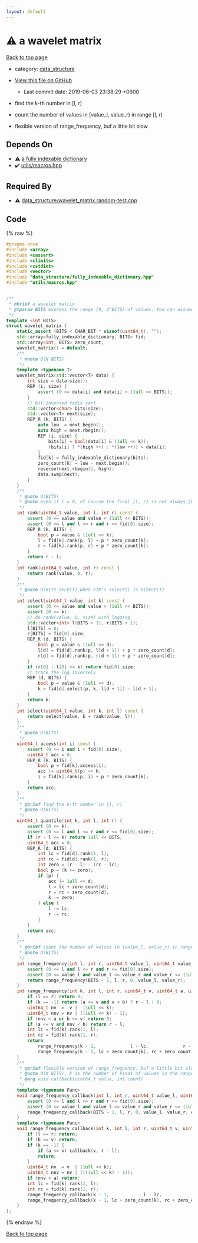 ```yaml
---
layout: default
---
```


<!-- mathjax config similar to math.stackexchange -->
<script type="text/javascript" async
  src="https://cdnjs.cloudflare.com/ajax/libs/mathjax/2.7.5/MathJax.js?config=TeX-MML-AM_CHTML">
</script>
<script type="text/x-mathjax-config">
  MathJax.Hub.Config({
    TeX: { equationNumbers: { autoNumber: "AMS" }},
    tex2jax: {
      inlineMath: [ ['$','$'] ],
      processEscapes: true
    },
    "HTML-CSS": { matchFontHeight: false },
    displayAlign: "left",
    displayIndent: "2em"
  });
</script>

<script type="text/javascript" src="https://cdnjs.cloudflare.com/ajax/libs/jquery/3.4.1/jquery.min.js"></script>
<script src="https://cdn.jsdelivr.net/npm/jquery-balloon-js@1.1.2/jquery.balloon.min.js" integrity="sha256-ZEYs9VrgAeNuPvs15E39OsyOJaIkXEEt10fzxJ20+2I=" crossorigin="anonymous"></script>
<script type="text/javascript" src="../../assets/js/copy-button.js"></script>
<link rel="stylesheet" href="../../assets/css/copy-button.css" />


# :warning: a wavelet matrix
<a href="../../index.html">Back to top page</a>

* category: <a href="../../index.html#c8f6850ec2ec3fb32f203c1f4e3c2fd2">data_structure</a>
* <a href="{{ site.github.repository_url }}/blob/master/data_structure/wavelet_matrix.hpp">View this file on GitHub</a>
    - Last commit date: 2019-06-03 23:38:29 +0900


* find the k-th number in [l, r)
* count the number of values in [value_l, value_r) in range [l, r)
* flexible version of range_frequency, buf a little bit slow


## Depends On
* :warning: <a href="fully_indexable_dictionary.hpp.html">a fully indexable dictionary</a>
* :heavy_check_mark: <a href="../utils/macros.hpp.html">utils/macros.hpp</a>


## Required By
* :warning: <a href="wavelet_matrix.random-test.cpp.html">data_structure/wavelet_matrix.random-test.cpp</a>


## Code
{% raw %}
```cpp
#pragma once
#include <array>
#include <cassert>
#include <climits>
#include <cstdint>
#include <vector>
#include "data_structure/fully_indexable_dictionary.hpp"
#include "utils/macros.hpp"


/**
 * @brief a wavelet matrix
 * @tparam BITS express the range [0, 2^BITS) of values. You can assume BITS \le \log N, using coordinate compression
 */
template <int BITS>
struct wavelet_matrix {
    static_assert (BITS < CHAR_BIT * sizeof(uint64_t), "");
    std::array<fully_indexable_dictionary, BITS> fid;
    std::array<int, BITS> zero_count;
    wavelet_matrix() = default;
    /**
     * @note O(N BITS)
     */
    template <typename T>
    wavelet_matrix(std::vector<T> data) {
        int size = data.size();
        REP (i, size) {
            assert (0 <= data[i] and data[i] < (1ull << BITS));
        }
        // bit-inversed radix sort
        std::vector<char> bits(size);
        std::vector<T> next(size);
        REP_R (k, BITS) {
            auto low  = next.begin();
            auto high = next.rbegin();
            REP (i, size) {
                bits[i] = bool(data[i] & (1ull << k));
                (bits[i] ? *(high ++) : *(low ++)) = data[i];
            }
            fid[k] = fully_indexable_dictionary(bits);
            zero_count[k] = low - next.begin();
            reverse(next.rbegin(), high);
            data.swap(next);
        }
    }
    /**
     * @note O(BITS)
     * @note even if l = 0, of course the final [l, r) is not always [0, r)
     */
    int rank(uint64_t value, int l, int r) const {
        assert (0 <= value and value < (1ull << BITS));
        assert (0 <= l and l <= r and r <= fid[0].size);
        REP_R (k, BITS) {
            bool p = value & (1ull << k);
            l = fid[k].rank(p, l) + p * zero_count[k];
            r = fid[k].rank(p, r) + p * zero_count[k];
        }
        return r - l;
    }
    int rank(uint64_t value, int r) const {
        return rank(value, 0, r);
    }
    /**
     * @note O(BITS SELECT) when FID's select() is O(SELECT)
     */
    int select(uint64_t value, int k) const {
        assert (0 <= value and value < (1ull << BITS));
        assert (0 <= k);
        // do rank(value, 0, size) with logging
        std::vector<int> l(BITS + 1), r(BITS + 1);
        l[BITS] = 0;
        r[BITS] = fid[0].size;
        REP_R (d, BITS) {
            bool p = value & (1ull << d);
            l[d] = fid[d].rank(p, l[d + 1]) + p * zero_count[d];
            r[d] = fid[d].rank(p, r[d + 1]) + p * zero_count[d];
        }
        if (r[0] - l[0] <= k) return fid[0].size;
        // trace the log inversely
        REP (d, BITS) {
            bool p = value & (1ull << d);
            k = fid[d].select(p, k, l[d + 1]) - l[d + 1];
        }
        return k;
    }
    int select(uint64_t value, int k, int l) const {
        return select(value, k + rank(value, l));
    }
    /**
     * @note O(BITS)
     */
    uint64_t access(int i) const {
        assert (0 <= i and i < fid[0].size);
        uint64_t acc = 0;
        REP_R (k, BITS) {
            bool p = fid[k].access(i);
            acc |= uint64_t(p) << k;
            i = fid[k].rank(p, i) + p * zero_count[k];
        }
        return acc;
    }
    /**
     * @brief find the k-th number in [l, r)
     * @note O(BITS)
     */
    uint64_t quantile(int k, int l, int r) {
        assert (0 <= k);
        assert (0 <= l and l <= r and r <= fid[0].size);
        if (r - l <= k) return 1ull << BITS;
        uint64_t acc = 0;
        REP_R (d, BITS) {
            int lc = fid[d].rank(1, l);
            int rc = fid[d].rank(1, r);
            int zero = (r - l) - (rc - lc);
            bool p = (k >= zero);
            if (p) {
                acc |= 1ull << d;
                l = lc + zero_count[d];
                r = rc + zero_count[d];
                k -= zero;
            } else {
                l -= lc;
                r -= rc;
            }
        }
        return acc;
    }
    /**
     * @brief count the number of values in [value_l, value_r) in range [l, r)
     * @note O(BITS)
     */
    int range_frequency(int l, int r, uint64_t value_l, uint64_t value_r) const {
        assert (0 <= l and l <= r and r <= fid[0].size);
        assert (0 <= value_l and value_l <= value_r and value_r <= (1ull << BITS));
        return range_frequency(BITS - 1, l, r, 0, value_l, value_r);
    }
    int range_frequency(int k, int l, int r, uint64_t v, uint64_t a, uint64_t b) const {
        if (l == r) return 0;
        if (k == -1) return (a <= v and v < b) ? r - l : 0;
        uint64_t nv  =  v |  (1ull << k);
        uint64_t nnv = nv | ((1ull << k) - 1);
        if (nnv < a or b <= v) return 0;
        if (a <= v and nnv < b) return r - l;
        int lc = fid[k].rank(1, l);
        int rc = fid[k].rank(1, r);
        return
            range_frequency(k - 1,             l - lc,             r - rc,  v, a, b) +
            range_frequency(k - 1, lc + zero_count[k], rc + zero_count[k], nv, a, b);
    }
    /**
     * @brief flexible version of range_frequency, buf a little bit slow
     * @note O(K BITS), K is the number of kinds of values in the range
     * @arg void callback(uint64_t value, int count)
     */
    template <typename Func>
    void range_frequency_callback(int l, int r, uint64_t value_l, uint64_t value_r, Func callback) const {
        assert (0 <= l and l <= r and r <= fid[0].size);
        assert (0 <= value_l and value_l <= value_r and value_r <= (1ull << BITS));
        range_frequency_callback(BITS - 1, l, r, 0, value_l, value_r, callback);
    }
    template <typename Func>
    void range_frequency_callback(int k, int l, int r, uint64_t v, uint64_t a, uint64_t b, Func callback) const {
        if (l == r) return;
        if (b <= v) return;
        if (k == -1) {
            if (a <= v) callback(v, r - l);
            return;
        }
        uint64_t nv  = v  | (1ull << k);
        uint64_t nnv = nv | (((1ull << k) - 1));
        if (nnv < a) return;
        int lc = fid[k].rank(1, l);
        int rc = fid[k].rank(1, r);
        range_frequency_callback(k - 1,             l - lc,             r - rc,  v, a, b, callback);
        range_frequency_callback(k - 1, lc + zero_count[k], rc + zero_count[k], nv, a, b, callback);
    }
};

```
{% endraw %}

<a href="../../index.html">Back to top page</a>

